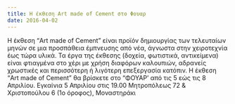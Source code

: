 ```yaml
---
title: Η έκθεση Art made of Cement στο Φουαρ
date: 2016-04-02
---
```


Η έκθεση “Art made of Cement” είναι προϊόν δημιουργίας των τελευταίων μηνών σε μια προσπάθεια έμπνευσης από νέα, άγνωστα στην χειροτεχνία έως τώρα υλικά. Τα έργα της έκθεσης (δοχεία, φωτιστικά, αντικείμενα) είναι φτιαγμένα στο χέρι με χρήση διαφόρων καλουπιών, αδρανείς χρωστικές και περισσότερη ή λιγότερη επεξεργασία κατόπιν.
Η έκθεση “Art made of Cement” θα βρίσκετε στο “ΦΟΥΑΡ’ από τις 5 εώς τις 8 Απριλίου.
Εγκαίνια 5 Απριλίου στις 19.00
Mητροπόλεως 72 & Χριστοπούλου 6 (1ο όροφος), Μοναστηράκι
